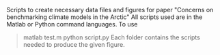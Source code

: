 Scripts to create necessary data files and figures for paper "Concerns on benchmarking climate models in the Arctic"
All scripts used are in the Matlab or Python command languages. To use
>matlab test.m
>python script.py
Each folder contains the scripts needed to produce the given figure.
